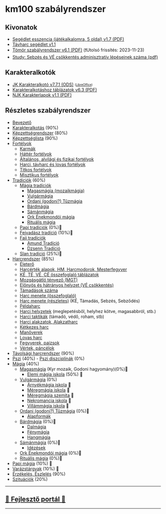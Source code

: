 # km100 szabályrendszer

## Kivonatok

- [Segédlet esszencia (játékalkalomra, 5 oldal) v1.7 (PDF)](https://github.com/kaktusztea/km100/raw/master/segedlet/km100_segedlet_ingame_v1.7.pdf?raw=true)
- [Távharc segédlet v1.1](https://github.com/kaktusztea/km100/raw/master/segedlet/km100_segedlet_tavharc_v1.1.pdf?raw=true)
- [Tömör szabályrendszer v6.1 (PDF)](https://github.com/kaktusztea/km100/raw/master/segedlet/km100_tomor_v6.1.pdf?raw=true) (❗Utolsó frissítés: 2023-11-23)
- [Study: Sebzés és VÉ csökkentés adminisztratív lépéseinek száma (pdf)](https://github.com/kaktusztea/km100/raw/master/segedlet/study_sebzes_es_VE_csokk_lepesszama.pdf?raw=true)



## Karakteralkotók

- [JK Karakteralkotó v7.7.1 (ODS)](https://github.com/kaktusztea/km100/raw/master/segedlet/karakteralkoto_v7.7.1.ods?raw=true) <sub><sup>([LibreOffice](https://www.libreoffice.org/download/download/))</sup></sub>
- [Karakteralkotáshoz táblázatok v6.3 (PDF)](https://github.com/kaktusztea/km100/raw/master/segedlet/km100_segedlet_karakteralkotas_v6.3.pdf?raw=true)
- [NJK Karakterlapok v1.1 (PDF)](https://github.com/kaktusztea/km100/raw/master/segedlet/km100_NJK_karlap_v1.1.pdf?raw=true)

## Részletes szabályrendszer

- [Bevezető](000_bevezetes.md)
- [Karakteralkotás](010_karakteralkotas.md) (90%)
- [Képzettségrendszer](020_kepzettsegrendszer.md) (80%)
- [Képzettséglista](021_kepzettseglista.md) (90%)
- [Fortélyok](030_fortelyok.md)
	- [Karmák](031_karmak.md)
	- [Háttér fortélyok](032_hatter_fortelyok.md) 
	- [Általános, alvilági és fizikai fortélyok](033_altalanos_fortelyok.md) 
	- [Harci, távharc és lovas fortélyok](034_harci_fortelyok.md) 
	- [Titkos fortélyok](035_titkos_fortelyok.md) 
	- [Misztikus fortélyok](036_misztikus_fortelyok.md) 
- [Tradíciók](040_tradiciok.md) (60%)
	- [Mágia tradíciók](041_00_magia_tradiciok.md)
		- [Magasmágia (mozaikmágia)](041_01_magasmagia.md)
		- [Vulgármágia](041_02_vulgarmagia.md)
		- [Ordani (godoni?) Tűzmágia](041_03_ordani_tuzmagia.md)
		- [Bárdmágia](041_04_bardmagia.md)
		- [Sámánmágia](041_05_samanmagia.md)
		- [Ork Énekmondói mágia](041_06_ork_enekmondoi_magia.md) 
		- [Rituális mágia](041_07_ritualis_magia.md)
	- [Papi tradíciók](042_00_papi_tradiciok.md) (0%)🚧
	- [Fejvadász tradíció](043_fejvadasz_tradicio.md) (10%)🚧
	- [Faji tradíciók](044_00_faji_tradiciok.md)
		- [Amund Tradíció](044_02_amund_tradicio.md)
		- [Dzsenn Tradíció](044_01_dzsenn_tradicio.md)
	- [Slan tradíció](045_slan_tradicio.md) (25%)🚧
- [Harcrendszer](050_harcrendszer.md) (85%)
	- [Életerő](051_eletero.md)
	- [Harcérték alapok, HM, Harcmodorok, Mesterfegyver](052_01_harcertekek_elemei.md)
	- [KÉ, TÉ, VÉ, CÉ összefoglaló táblázatok](052_02_ke_te_ve_ce.md)
	- [Mozgásgátló tényező (MGT)](053_01_mgt.md)
	- [Előnyös és hátrányos helyzet (VÉ csökkentés)](053_02_elonyos_hatranyos_helyzet.md)
	- [Támadások száma](053_03_tamadasok_szama.md)
	- [Harc menete (összefoglaló)](054_01_02_harc_menete_osszefoglalas.md)
	- [Harc menete (részletes)](054_01_02_harc_menete_reszletes.md) (KÉ, Támadás, Sebzés, Sebződés)
	- [Példaharc](054_02_peldaharc.md)
	- [Harci helyzetek](055_01_harci_helyzetek.md) (meglepetésből, helyhez kötve, magasabbról, stb.)
	- [Harci taktikák](055_02_harci_taktikak.md) (támadó, védő, roham, stb)
	- [Harci alakzatok, Alakzatharc](055_03_harci_alakzatok.md)
	- [Kétkezes harc](055_04_ketkezes_harc.md)
	- [Manőverek](055_05_manoverek.md)
	- [Lovas harc](056_lovas_harc.md)
	- [Fegyverek, pajzsok](057_fegyverek.md)
	- [Vértek, páncélok](058_vertek_pancelok.md)
- [Távolsági harcrendszer](060_tavolsagi_harc.md) (90%)
- [Pszi](070_pszi.md) (40%)
	  - [Pszi diszciplínák](071_pszi_diszciplinak.md) (0%)
- [Mágia](080_magiarendszer.md) (40%)
	- [Magasmágia](041_01_magasmagia.md) (Kyr mozaik, Godoni hagyomány)(0%)🚧
		- [Elemi mágia iskola](magia.magas/elemi_magia.md) (50%) 🚧
	- [Vulgármágia](041_02_vulgarmagia.md) (0%) 
		- [Árnyékmágia iskola](magia.vulgar/arnyekmagia.md) 🚧
		- [Méregmágia iskola](magia.vulgar/meregmagia.md) 🚧
		- [Méregmágia szemita](magia.vulgar/meregmagia.szemita.md) 🚧
		- [Nekromancia iskola](magia.vulgar/nekromancia.md) 🚧
		- [Villámmágia iskola](magia.vulgar/villammagia.md) 🚧
	- [Ordani (godoni?) Tűzmágia](041_03_ordani_tuzmagia.md) (0%)🚧
		- [Alapformák](magia.godoni.tuz/alapformak.md)
	- [Bárdmágia](041_04_bardmagia.md) (0%)🚧
		- [Dalmágia](magia.bard/dalmagia.md)
		- [Fénymágia](magia.bard/fenymagia.md)
		- [Hangmágia](magia.bard/hangmagia.md)
	- [Sámánmágia](041_05_samanmagia.md)  (0%)🚧
		- [Idézések](magia.saman/idezesek.md)
	- [Ork Énekmondói mágia](041_06_ork_enekmondoi_magia.md) (0%)🚧
	- [Rituális mágia](041_07_ritualis_magia.md) (0%)🚧
- [Papi mágia](090_papimagia.md) (10%) 🚧
- [Varázstárgyak](100_varazstargyak.md)  (10%) 🚧
- [Érzékelés, Észlelés](110_erzekeles_eszleles.md) (90%)
- [Szituációk](120_szituaciok.md) (20%)

---
## [🚧 Fejlesztő portál 🚧](https://github.com/kaktusztea/km100/wiki)

---
